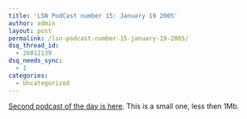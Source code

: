 ```yaml
---
title: 'LSN PodCast number 15: January 19 2005'
author: admin
layout: post
permalink: /lsn-podcast-number-15-january-19-2005/
dsq_thread_id:
  - 26012139
dsq_needs_sync:
  - 1
categories:
  - Uncategorized
---
```

[Second podcast of the day is here][1]. This is a small one, less then 1Mb.

 [1]: http://209.97.203.81/podcast/lsnpodcast-20050119-02.mp3